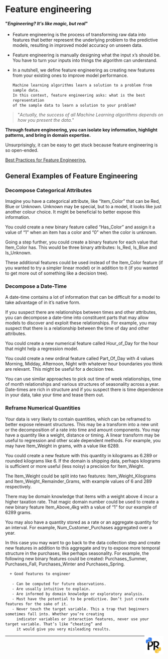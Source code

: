 # Feature engineering
#### "_Engineering? It's like magic, but real_"

- Feature engineering is the process of transforming raw data into features that better represent the underlying problem to the predictive models, 
resulting in improved model accuracy on unseen data.
- Feature engineering is manually designing what the input x’s should be. You have to turn your inputs into things the algorithm can understand.
- In a nutshell, we define feature engineering as creating new features from your existing ones to improve model performance.

      Machine learning algorithms learn a solution to a problem from sample data.
      In this context, feature engineering asks: what is the best representation 
      of the sample data to learn a solution to your problem?

> "_Actually, the success of all Machine Learning algorithms depends on how you present the data._"

**Through feature engineering, you can isolate key information, highlight patterns, and bring in domain expertise.**

Unsurprisingly, it can be easy to get stuck because feature engineering is so open-ended.

[Best Practices for Feature Engineering.](https://elitedatascience.com/feature-engineering-best-practices)

## General Examples of Feature Engineering
### Decompose Categorical Attributes
Imagine you have a categorical attribute, like “Item_Color” that can be Red, Blue or Unknown. Unknown may be special, but to a model, it looks like just another colour choice.
It might be beneficial to better expose this information.

You could create a new binary feature called “Has_Color” and assign it a value of “1” when an item has a color and “0” when the color is unknown.

Going a step further, you could create a binary feature for each value that Item_Color has. This would be three binary attributes: Is_Red, Is_Blue and Is_Unknown.

These additional features could be used instead of the Item_Color feature (if you wanted to try a simpler linear model) or in addition to it
(if you wanted to get more out of something like a decision tree).

### Decompose a Date-Time
A date-time contains a lot of information that can be difficult for a model to take advantage of in it’s native form.

If you suspect there are relationships between times and other attributes, you can decompose a date-time into constituent parts that may allow models to discover and exploit
these relationships. For example, you may suspect that there is a relationship between the time of day and other attributes.

You could create a new numerical feature called Hour_of_Day for the hour that might help a regression model.

You could create a new ordinal feature called Part_Of_Day with 4 values Morning, Midday, Afternoon, Night with whatever hour boundaries you think are relevant. 
This might be useful for a decision tree.

You can use similar approaches to pick out time of week relationships, time of month relationships and various structures of seasonality across a year.
Date-times are rich in structure and if you suspect there is time dependence in your data, take your time and tease them out.

### Reframe Numerical Quantities
Your data is very likely to contain quantities, which can be reframed to better expose relevant structures. 
This may be a transform into a new unit or the decomposition of a rate into time and amount components.
You may have a quantity like a weight, distance or timing. A linear transform may be useful to regression and other scale dependent methods.
For example, you may have Item_Weight in grams, with a value like 6289. 

You could create a new feature with this quantity in kilograms as 6.289 or rounded kilograms like 6. 
If the domain is shipping data, perhaps kilograms is sufficient or more useful (less noisy) a precision for Item_Weight.

The Item_Weight could be split into two features: Item_Weight_Kilograms and Item_Weight_Remainder_Grams, with example values of 6 and 289 respectively.

There may be domain knowledge that items with a weight above 4 incur a higher taxation rate.
That magic domain number could be used to create a new binary feature Item_Above_4kg with a value of “1” for our example of 6289 grams.

You may also have a quantity stored as a rate or an aggregate quantity for an interval. For example, Num_Customer_Purchases aggregated over a year.

In this case you may want to go back to the data collection step and create new features in addition to this aggregate and try to expose more 
temporal structure in the purchases, like perhaps seasonality. For example, the following new binary features could be created: Purchases_Summer, Purchases_Fall, 
Purchases_Winter and Purchases_Spring.

      + Good features to engineer

       - Can be computed for future observations.
       - Are usually intuitive to explain.
       - Are informed by domain knowledge or exploratory analysis.
       - Must have the potential to be predictive. Don’t just create features for the sake of it.
       - Never touch the target variable. This a trap that beginners sometimes fall into. Whether you’re creating 
         indicator variables or interaction features, never use your target variable. That’s like “cheating” and 
         it would give you very misleading results.




[<img align="right" width="60" height="60" src="https://github.com/pauloreis-ds/Paulo-Reis-Data-Science/blob/master/Paulo%20Reis/Pauloreis01.png">](https://github.com/pauloreis-ds)

---
